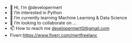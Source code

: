 - 👋 Hi, I’m @developermert
- 👀 I’m interested in Python
- 🌱 I’m currently learning Machine Learning & Data Science
- 💞️ I’m looking to collaborate on ...
- 📫 How to reach me developermert0@gmail.com
- Fiverr:https://www.fiverr.com/mertfreelanc

<!---
DeveloperMert/DeveloperMert is a ✨ special ✨ repository because its `README.md` (this file) appears on your GitHub profile.
You can click the Preview link to take a look at your changes.
--->

